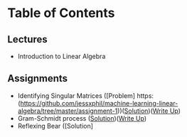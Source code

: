 # Table of Contents
## Lectures
- Introduction to Linear Algebra

## Assignments
- Identifying Singular Matrices ([Problem] https:(https://github.com/jessxphil/machine-learning-linear-algebra/tree/master/assignment-1))([Solution](https://github.com/jessxphil/machine-learning-linear-algebra/tree/master/assignment-1))([Write Up](https://medium.com/@jessxphil))
- Gram-Schmidt process ([Solution](https://github.com/jessxphil/machine-learning-linear-algebra/tree/master/assignment-2))([Write Up](https://medium.com/@jessxphil))
- Reflexing Bear ([Solution]

